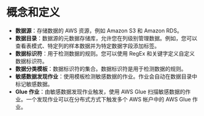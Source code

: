 # 概念和定义
- **数据源**：存储数据的 AWS 资源，例如 Amazon S3 和 Amazon RDS。
- **数据目录**：数据源的元数据存储库，允许您在列级别管理数据。例如，您可以查看表模式、特定列的样本数据并为特定数据字段添加标签。
- **数据标识符**：用于检测数据的规则。您可以使用 RegEx 和关键字定义自定义数据标识符。
- **数据分类模板**：数据标识符的集合。数据标识符是用于检测数据的规则。
- **敏感数据发现作业**：使用模板检测敏感数据的作业。作业会自动在数据目录中标记敏感数据。
- **Glue 作业**：由敏感数据发现作业触发，使用 AWS Glue 扫描敏感数据的作业。一个发现作业可以在分布式方式下触发多个 AWS 帐户中的 AWS Glue 作业。